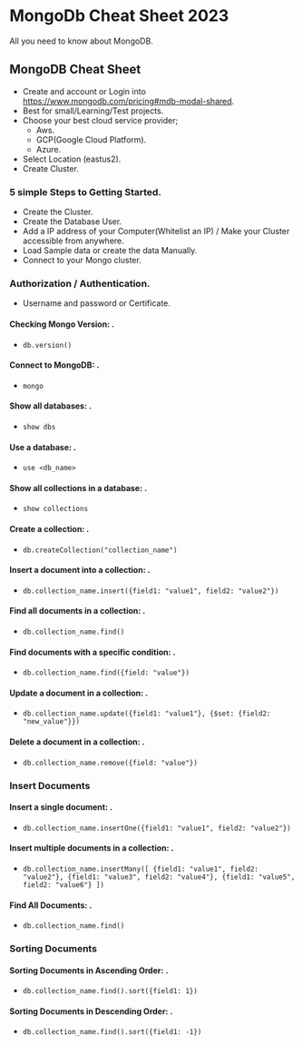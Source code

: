 # MongoDb Cheat Sheet 2023
All you need to know about MongoDB.
## MongoDB Cheat Sheet

- Create and account or Login into https://www.mongodb.com/pricing#mdb-modal-shared.
- Best for small/Learning/Test projects.
- Choose your best cloud service provider; 
    - Aws.
    - GCP(Google Cloud Platform).
    - Azure.
- Select Location (eastus2).
- Create Cluster.

### 5 simple Steps to Getting Started.

- Create the Cluster.
- Create the Database User.
- Add a IP address of your Computer(Whitelist an IP) / Make your Cluster accessible from anywhere.
- Load Sample data or create the data Manually.
- Connect to your Mongo cluster.

### Authorization / Authentication.
- Username and password or Certificate.

#### Checking Mongo Version: .
- `db.version()`

#### Connect to MongoDB: .
- `mongo`

#### Show all databases: .
- `show dbs`

#### Use a database: .
- `use <db_name>`

#### Show all collections in a database: .
- `show collections`

#### Create a collection: .
- `db.createCollection("collection_name")`

#### Insert a document into a collection: .
- `db.collection_name.insert({field1: "value1", field2: "value2"})`

#### Find all documents in a collection: .
- `db.collection_name.find()`

#### Find documents with a specific condition: .
- `db.collection_name.find({field: "value"})`

#### Update a document in a collection: .
- `db.collection_name.update({field1: "value1"}, {$set: {field2: "new_value"}})`

#### Delete a document in a collection: .
- `db.collection_name.remove({field: "value"})`

### Insert Documents
#### Insert a single document: .
- `db.collection_name.insertOne({field1: "value1", field2: "value2"})`

#### Insert multiple documents in a collection: .
- `db.collection_name.insertMany([
   {field1: "value1", field2: "value2"},
   {field1: "value3", field2: "value4"},
   {field1: "value5", field2: "value6"}
])`

#### Find All Documents: .
- `db.collection_name.find()`

### Sorting Documents
#### Sorting Documents in Ascending Order: .
- `db.collection_name.find().sort({field1: 1})`

#### Sorting Documents in Descending Order: .
- `db.collection_name.find().sort({field1: -1})`




